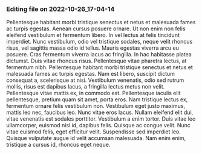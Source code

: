 

### Editing file on 2022-10-26_17-04-14

Pellentesque habitant morbi tristique senectus et netus et malesuada fames ac turpis egestas. Aenean cursus posuere ornare. Ut non enim non felis eleifend vestibulum et fermentum libero. In vel lectus at felis tincidunt imperdiet. Nunc vestibulum, odio vel tristique sodales, neque velit rhoncus risus, vel sagittis massa odio id tellus. Mauris egestas viverra arcu eu posuere. Cras fermentum viverra lacus ac fringilla. In hac habitasse platea dictumst. Duis vitae rhoncus risus. Pellentesque vitae pharetra lectus, at fermentum nibh. Pellentesque habitant morbi tristique senectus et netus et malesuada fames ac turpis egestas.
Nam est libero, suscipit dictum consequat a, scelerisque at nisi. Vestibulum venenatis, odio sed rutrum mollis, risus est dapibus lacus, a fringilla lectus metus non velit. Pellentesque vitae mattis ex, in commodo est. Pellentesque iaculis elit pellentesque, pretium quam sit amet, porta eros. Nam tristique lectus ex, fermentum ornare felis vestibulum non. Vestibulum eget justo maximus, mattis leo nec, faucibus leo. Nunc vitae eros lacus. Nullam eleifend elit dui, vitae venenatis est sodales porttitor. Vestibulum a enim tortor. Duis vitae leo ullamcorper, euismod nisi id, dapibus felis. Quisque ac congue velit. Nunc vitae euismod felis, eget efficitur velit. Suspendisse sed imperdiet leo. Quisque vulputate augue id velit accumsan malesuada. Nam enim enim, tristique a cursus id, rhoncus eget neque.


